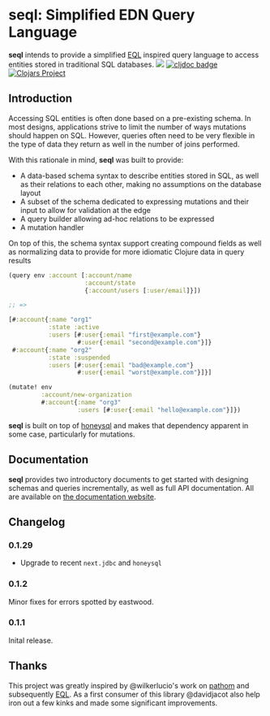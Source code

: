seql: Simplified EDN Query Language
===================================



**seql** intends to provide a simplified
[EQL](https://edn-query-language.org/) inspired query language to
access entities stored in traditional SQL databases.
![](https://github.com/exoscale/seql/workflows/Clojure/badge.svg)
[![cljdoc badge](https://cljdoc.org/badge/exoscale/seql)](https://cljdoc.org/d/exoscale/seql/CURRENT)
[![Clojars Project](https://img.shields.io/clojars/v/exoscale/seql.svg)](https://clojars.org/exoscale/seql)

## Introduction

Accessing SQL entities is often done based on a pre-existing
schema. In most designs, applications strive to limit the number of
ways mutations should happen on SQL. However, queries often need to be
very flexible in the type of data they return as well in the number of
joins performed.

With this rationale in mind, **seql** was built to provide:

- A data-based schema syntax to describe entities stored in SQL, as
  well as their relations to each other, making no assumptions on the
  database layout
- A subset of the schema dedicated to expressing mutations and their
  input to allow for validation at the edge
- A query builder allowing ad-hoc relations to be expressed
- A mutation handler

On top of this, the schema syntax support creating compound fields as
well as normalizing data to provide for more idiomatic Clojure data in
query results

```clojure
(query env :account [:account/name
                     :account/state
                     {:account/users [:user/email]}])

;; =>

[#:account{:name "org1"
           :state :active
		   :users [#:user{:email "first@example.com"}
		           #:user{:email "second@example.com"}]}
 #:account{:name "org2"
           :state :suspended
		   :users [#:user{:email "bad@example.com"}
		           #:user{:email "worst@example.com"}]}]

(mutate! env
         :account/new-organization
		 #:account{:name "org3"
		           :users [#:user{:email "hello@example.com"}]})
```

**seql** is built on top of
[honeysql](https://github.com/seancorfield/honeysql) and makes that dependency
apparent in some case, particularly for mutations.

## Documentation

**seql** provides two introductory documents to get started with
designing schemas and queries incrementally, as well as full API
documentation. All are available on [the documentation website](https://exoscale.github.io/seql/).

## Changelog

### 0.1.29

- Upgrade to recent `next.jdbc` and `honeysql`

### 0.1.2

Minor fixes for errors spotted by eastwood.

### 0.1.1

Inital release.

## Thanks

This project was greatly inspired by @wilkerlucio's work on
[pathom](https://github.com/wilkerlucio/pathom) and subsequently
[EQL](https://github.com/edn-query-language/eql).  As a first consumer
of this library @davidjacot also help iron out a few kinks and made
some significant improvements.
